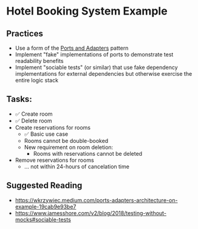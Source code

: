 # Hotel Booking System Example

## Practices

- Use a form of the [Ports and Adapters](https://wkrzywiec.medium.com/ports-adapters-architecture-on-example-19cab9e93be7) pattern
- Implement "fake" implementations of ports to demonstrate test readability
  benefits
- Implement "sociable tests" (or similar) that use fake dependency implementations
  for external dependencies but otherwise exercise the entire logic stack

## Tasks:
- ✅ Create room
- ✅ Delete room
- Create reservations for rooms
  - ✅ Basic use case
  - Rooms cannot be double-booked
  - New requirement on room deletion:
    - Rooms with reservations cannot be deleted
- Remove reservations for rooms
  - ... not within 24-hours of cancelation time


## Suggested Reading ##
- https://wkrzywiec.medium.com/ports-adapters-architecture-on-example-19cab9e93be7
- https://www.jamesshore.com/v2/blog/2018/testing-without-mocks#sociable-tests
